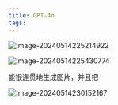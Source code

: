 ```yaml
---
title: GPT-4o
tags:
---
```


![image-20240514225214922](C:\Users\caoca\AppData\Roaming\Typora\typora-user-images\image-20240514225214922.png)

![image-20240514225430774](C:\Users\caoca\AppData\Roaming\Typora\typora-user-images\image-20240514225430774.png)

能很连贯地生成图片，并且把

![image-20240514230152167](C:\Users\caoca\AppData\Roaming\Typora\typora-user-images\image-20240514230152167.png)
